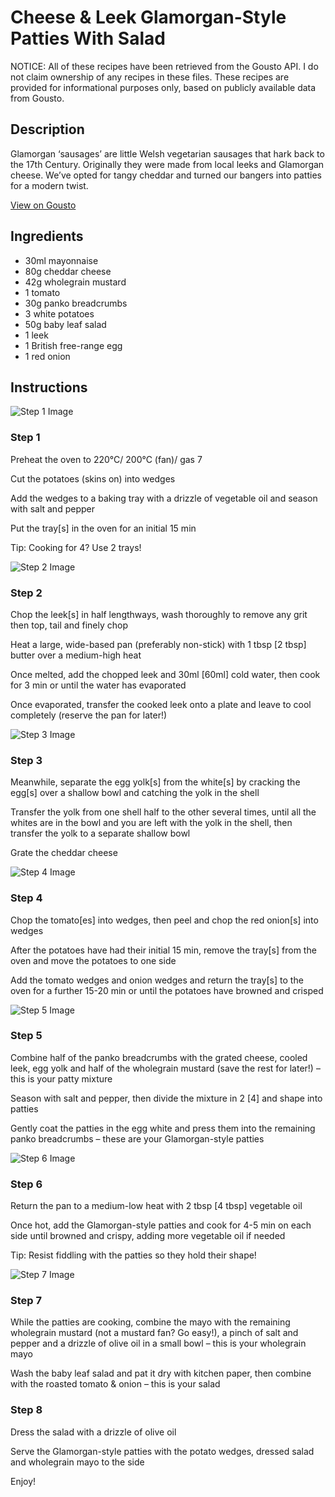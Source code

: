 # Cheese & Leek Glamorgan-Style Patties With Salad

NOTICE: All of these recipes have been retrieved from the Gousto API. I do not claim ownership of any recipes in these files. These recipes are provided for informational purposes only, based on publicly available data from Gousto.

## Description

Glamorgan ‘sausages’ are little Welsh vegetarian sausages that hark back to the 17th Century. Originally they were made from local leeks and Glamorgan cheese. We’ve opted for tangy cheddar and turned our bangers into patties for a modern twist.

[View on Gousto](https://www.gousto.co.uk/recipes/cookbook/cheese-leek-glamorgan-patties-with-salad)

## Ingredients

- 30ml mayonnaise 
- 80g cheddar cheese
- 42g wholegrain mustard 
- 1 tomato
- 30g panko breadcrumbs
- 3 white potatoes
- 50g baby leaf salad
- 1 leek
- 1 British free-range egg
- 1 red onion

## Instructions

![Step 1 Image](https://production-media.gousto.co.uk/cms/recipe-step-image/378.step-1-x200.jpg)

### Step 1

Preheat the oven to 220°C/ 200°C (fan)/ gas 7

Cut the potatoes (skins on) into wedges

Add the wedges to a baking tray with a drizzle of vegetable oil and season with salt and pepper

Put the tray<span class="text-danger">[s]</span> in the oven for an initial 15 min

Tip: Cooking for 4? Use 2 trays!

![Step 2 Image](https://production-media.gousto.co.uk/cms/recipe-step-image/step-2-1663253204994-x200.jpg)

### Step 2

Chop the leek<span class="text-danger">[s]</span> in half lengthways, wash thoroughly to remove any grit then top, tail and finely chop

Heat a large, wide-based pan (preferably non-stick) with 1 tbsp <span class="text-danger">[2 tbsp] </span>butter over a medium-high heat

Once melted, add the chopped leek and 30ml <span class="text-danger">[60ml] </span>cold water, then cook for 3 min or until the water has evaporated

Once evaporated, transfer the cooked leek onto a plate and leave to cool completely (reserve the pan for later!)

![Step 3 Image](https://production-media.gousto.co.uk/cms/recipe-step-image/step-3-1663253212357-x200.jpg)

### Step 3

Meanwhile, separate the egg yolk<span class="text-danger">[s]</span> from the white<span class="text-danger">[s]</span> by cracking the egg<span class="text-danger">[s]</span> over a shallow bowl and catching the yolk in the shell

Transfer the yolk from one shell half to the other several times, until all the whites are in the bowl and you are left with the yolk in the shell, then transfer the yolk to a separate shallow bowl

Grate the cheddar cheese

![Step 4 Image](https://production-media.gousto.co.uk/cms/recipe-step-image/378.step-4-x200.jpg)

### Step 4

Chop the tomato<span class="text-danger">[es]</span> into wedges, then peel and chop the red onion<span class="text-danger">[s] </span>into wedges

After the potatoes have had their initial 15 min, remove the tray<span class="text-danger">[s]</span> from the oven and move the potatoes to one side

Add the tomato wedges and onion wedges and return the tray<span class="text-danger">[s]</span> to the oven for a further 15-20 min or until the potatoes have browned and crisped

![Step 5 Image](https://production-media.gousto.co.uk/cms/recipe-step-image/378.step-5-x200.jpg)

### Step 5

Combine half of the panko breadcrumbs with the grated cheese, cooled leek, egg yolk and half of the wholegrain mustard (save the rest for later!) – this is your patty mixture

Season with salt and pepper, then divide the mixture in 2 <span class="text-danger">[4]</span> and shape into patties

Gently coat the patties in the egg white and press them into the remaining panko breadcrumbs – these are your Glamorgan-style patties

![Step 6 Image](https://production-media.gousto.co.uk/cms/recipe-step-image/378.step-6-x200.jpg)

### Step 6

Return the pan to a medium-low heat with 2 tbsp <span class="text-danger">[4 tbsp]</span> vegetable oil

Once hot, add the Glamorgan-style patties and cook for 4-5 min on each side until browned and crispy, adding more vegetable oil if needed

Tip: Resist fiddling with the patties so they hold their shape!

![Step 7 Image](https://production-media.gousto.co.uk/cms/recipe-step-image/378.step-7-x200.jpg)

### Step 7

While the patties are cooking, combine the mayo with the remaining wholegrain mustard (not a mustard fan? Go easy!), a pinch of salt and pepper and a drizzle of olive oil in a small bowl – this is your wholegrain mayo

Wash the baby leaf salad and pat it dry with kitchen paper, then combine with the roasted tomato & onion – this is your salad

### Step 8

Dress the salad with a drizzle of olive oil

Serve the Glamorgan-style patties with the potato wedges, dressed salad and wholegrain mayo to the side

Enjoy!

